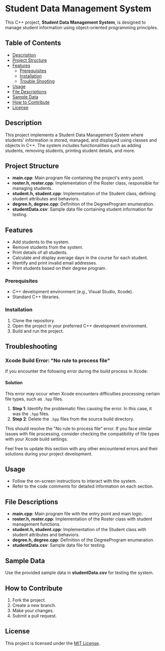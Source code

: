 # Student Data Management System

This C++ project, **Student Data Management System**, is designed to manage student information using object-oriented programming principles.

## Table of Contents

- [Description](#description)
- [Project Structure](#project-structure)
- [Features](#features)
  - [Prerequisites](#prerequisites)
  - [Installation](#installation)
  -  [Trouble Shooting](#trouble-shooting)
- [Usage](#usage)
- [File Descriptions](#file-descriptions)
- [Sample Data](#sample-data)
- [How to Contribute](#how-to-contribute)
- [License](#license)

## Description

This project implements a Student Data Management System where students' information is stored, managed, and displayed using classes and objects in C++. The system includes functionalities such as adding students, removing students, printing student details, and more.

## Project Structure

- **main.cpp**: Main program file containing the project's entry point.
- **roster.h, roster.cpp**: Implementation of the Roster class, responsible for managing students.
- **student.h, student.cpp**: Implementation of the Student class, defining student attributes and behaviors.
- **degree.h, degree.cpp**: Definition of the DegreeProgram enumeration.
- **studentData.csv**: Sample data file containing student information for testing.

## Features

- Add students to the system.
- Remove students from the system.
- Print details of all students.
- Calculate and display average days in the course for each student.
- Identify and print invalid email addresses.
- Print students based on their degree program.

### Prerequisites

- C++ development environment (e.g., Visual Studio, Xcode).
- Standard C++ libraries.

### Installation

1. Clone the repository.
2. Open the project in your preferred C++ development environment.
3. Build and run the project.

## Troubleshooting

### Xcode Build Error: "No rule to process file"

If you encounter the following error during the build process in Xcode:


#### Solution

This error may occur when Xcode encounters difficulties processing certain file types, such as `.hpp` files.

1. **Step 1**: Identify the problematic files causing the error. In this case, it was the `.hpp` files.
2. **Step 2**: Delete the `.hpp` files from the source build directory.

This should resolve the "No rule to process file" error. If you face similar issues with file processing, consider checking the compatibility of file types with your Xcode build settings.

Feel free to update this section with any other encountered errors and their solutions during your project development.

## Usage

- Follow the on-screen instructions to interact with the system.
- Refer to the code comments for detailed information on each section.

## File Descriptions

- **main.cpp**: Main program file with the entry point and main logic.
- **roster.h, roster.cpp**: Implementation of the Roster class with student management functions.
- **student.h, student.cpp**: Implementation of the Student class with student attributes and behaviors.
- **degree.h, degree.cpp**: Definition of the DegreeProgram enumeration.
- **studentData.csv**: Sample data file for testing.

## Sample Data

Use the provided sample data in **studentData.csv** for testing the system.

## How to Contribute

1. Fork the project.
2. Create a new branch.
3. Make your changes.
4. Submit a pull request.

## License

This project is licensed under the [MIT License](LICENSE).
